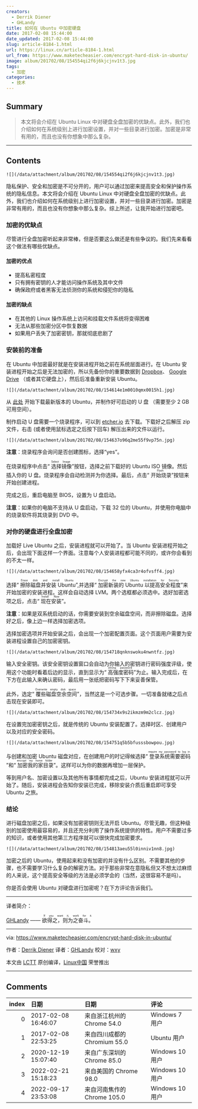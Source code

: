 ```yaml
---
creators:
  - Derrik Diener
  - GHLandy
title: 如何在 Ubuntu 中加密硬盘
date: 2017-02-08 15:44:00
date_updated: 2017-02-08 15:44:00
slug: article-8184-1.html
url: https://linux.cn/article-8184-1.html
url_from: https://www.maketecheasier.com/encrypt-hard-disk-in-ubuntu/
image: album/201702/08/154554qi2f6j6kjcjnv1t3.jpg
tags:
  - 加密
categories:
  - 技术
---
```


## Summary

> 本文将会介绍在 Ubuntu Linux 中对硬盘全盘加密的优缺点。此外，我们也介绍如何在系统级别上进行加密设置，并对一些目录进行加密。加密是非常有用的，而且也没有你想象中那么复杂。

***

<!-- more -->

## Contents

`![](/data/attachment/album/201702/08/154554qi2f6j6kjcjnv1t3.jpg)`

隐私保护、安全和加密是不可分开的，用户可以通过加密来提高安全和保护操作系统的隐私信息。本文将会介绍在 Ubuntu Linux 中对硬盘全盘加密的优缺点。此外，我们也介绍如何在系统级别上进行加密设置，并对一些目录进行加密。加密是非常有用的，而且也没有你想象中那么复杂。综上所述，让我开始进行加密吧。

### 加密的优缺点

尽管进行全盘加密听起来非常棒，但是否要这么做还是有些争议的。我们先来看看这个做法有哪些优缺点。

#### 加密的优点

* 提高私密程度
* 只有拥有密钥的人才能访问操作系统及其中文件
* 确保政府或者黑客无法侦测你的系统和侵犯你的隐私

#### 加密的缺点

* 在其他的 Linux 操作系统上访问和挂载文件系统将变得困难
* 无法从那些加密分区中恢复数据
* 如果用户丢失了加密密钥，那就彻底悲剧了

### 安装前的准备

在 Ubuntu 中加密最好就是在安装进程开始之前在系统层面进行。在 Ubuntu 安装进程开始之后是无法加密的，所以先备份你的重要数据到 [Dropbox](http://www.maketecheasier.com/tag/dropbox)、 [Google Drive](http://www.maketecheasier.com/tag/google-drive) （或者其它硬盘上），然后后准备重新安装 Ubuntu。

`![](/data/attachment/album/201702/08/154614e1m0010qmx0015h1.jpg)`

从 [此处](https://www.ubuntu.com/download/alternative-downloads) 开始下载最新版本的 Ubuntu，并制作好可启动的 U 盘 （需要至少 2 GB 可用空间）。

制作启动 U 盘需要一个烧录程序，可以到 [etcher.io](https://etcher.io/) 去下载。下载好之后解压 zip 文件，右击 (或者使用鼠标选定之后按下回车) 解压出来的文件以运行。

`![](/data/attachment/album/201702/08/154637o96q2me55f9vp75n.jpg)`

**注意**：烧录程序会询问是否创建图标，选择“yes”。

在烧录程序中点击“<ruby> 选择镜像 <rp>  （ </rp> <rt>  Select Image </rt> <rp>  ） </rp></ruby>”按钮，选择之前下载好的 Ubuntu ISO 镜像。然后插入你的 U 盘。烧录程序会自动检测并为你选择。最后，点击“<ruby> 开始烧录 <rp>  （ </rp> <rt>  Flash </rt> <rp>  ） </rp></ruby>”按钮来开始创建进程。

完成之后，重启电脑至 BIOS，设置为 U 盘启动。

**注意**：如果你的电脑不支持从 U 盘启动，下载 32 位的 Ubuntu，并使用你电脑中的烧录软件将其烧录到 DVD 中。

### 对你的硬盘进行全盘加密

加载好 Live Ubuntu 之后，安装进程就可以开始了。当 Ubuntu 安装进程开始之后，会出现下面这样一个界面。注意每个人安装进程都可能不同的，或许你会看到的不太一样。

`![](/data/attachment/album/201702/08/154658yfx4ca3r4ofvsff4.jpg)`

选择“<ruby> 擦除磁盘并安装 Ubuntu <rp>  （ </rp> <rt>  Erase disk and install Ubuntu </rt> <rp>  ） </rp></ruby>”,并选择“<ruby> 加密新装的 Ubuntu 以提高安全程度 <rp>  （ </rp> <rt>  Encrypt the new Ubuntu installation for Security </rt> <rp>  ） </rp></ruby>”来开始加密的安装进程。这样会自动选择 LVM。两个选框都必须选中。选好加密选项之后，点击“<ruby> 现在安装 <rp>  （ </rp> <rt>  Install Now </rt> <rp>  ） </rp></ruby>”。

**注意**：如果是双系统启动的话，你需要安装到空余磁盘空间，而非擦除磁盘。选择好之后，像上边一样选择加密选项。

选择加密选项并开始安装之后，会出现一个加密配置页面。这个页面用户需要为安装进程设置自己的加密密钥。

`![](/data/attachment/album/201702/08/154718qnknswoku4nwntfz.jpg)`

输入安全密钥。该安全密钥设置窗口会自动为你输入的密钥进行密码强度评级，使用这个功能时看着后边的显示，直到显示为“<ruby> 高强度密码 <rp>  （ </rp> <rt>  strong password </rt> <rp>  ） </rp></ruby>”为止。输入完成后，在下方在此输入来确认密码，最后用一张纸把密码写下下来妥善保管。

此外，选定“<ruby> 覆些磁盘空余空间 <rp>  （ </rp> <rt>  Overwrite empty disk space </rt> <rp>  ） </rp></ruby>”，当然这是一个可选步骤。一切准备就绪之后点击现在安装即可。

`![](/data/attachment/album/201702/08/154734x9s2ikmzm9m2clcz.jpg)`

在设置完加密密钥之后，就是传统的 Ubuntu 安装配置了。选择时区、创建用户以及对应的安全密码。

`![](/data/attachment/album/201702/08/154751q5b5bfusssbowpou.jpg)`

与创建和加密 Ubuntu 磁盘对应，在创建用户的时记得候选择“<ruby> 登录系统需要密码 <rp>  （ </rp> <rt>  require my password to log in </rt> <rp>  ） </rp></ruby>”和“<ruby> 加密我的家目录 <rp>  （ </rp> <rt>  encrypt my home folder </rt> <rp>  ） </rp></ruby>”。这样可以为你的数据再增加一层保护。

等到用户名、加密设置以及其他所有事情都完成之后，Ubuntu 安装进程就可以开始了。随后，安装进程会告知你安装已完成，移除安装介质后重启即可享受 Ubuntu 之旅。

### 结论

进行磁盘加密之后，如果没有加密密钥则无法开启 Ubuntu。尽管无趣，但这种级别的加密使用最容易的，并且还充分利用了操作系统提供的特性。用户不需要过多的知识，或者使用其他第三方程序就可以很快完成加密要求。

`![](/data/attachment/album/201702/08/154813aeu55l0inniv1nn8.jpg)`

加密之后的 Ubuntu，使用起来和没有加密的并没有什么区别。不需要其他的步骤，也不需要学习什么复杂的解密方法。对于那些非常在意隐私但又不想太过麻烦的人来说，这个提高安全等级的方法是必须学会的（当然，这很容易不是吗）。

你是否会使用 Ubuntu 对硬盘进行加密呢？在下方评论告诉我们。

---

译者简介：

[GHLandy](http://GHLandy.com) —— <ruby> 欲得之，则为之奋斗。 <rp>  （ </rp> <rt>  If you want it, work for it. </rt> <rp>  ） </rp></ruby>

---

via: <https://www.maketecheasier.com/encrypt-hard-disk-in-ubuntu/>

作者：[Derrik Diener](https://www.maketecheasier.com/author/derrikdiener/) 译者：[GHLandy](https://github.com/GHLandy) 校对：[wxy](https://github.com/wxy)

本文由 [LCTT](https://github.com/LCTT/TranslateProject) 原创编译，[Linux中国](https://linux.cn/) 荣誉推出

***

## Comments

|   index | 日期                | 日期                                        | 评论                                                        |
|--------:|:--------------------|:--------------------------------------------|:------------------------------------------------------------|
|       0 | 2017-02-08 16:46:07 | 来自浙江杭州的 Chrome 54.0|Windows 7 用户   | 写的很不错                                                  |
|       1 | 2017-02-08 22:53:25 | 来自四川成都的 Chromium 55.0|Ubuntu 用户    | 一般主目录加密就可以了。                                    |
|       2 | 2020-12-19 15:07:40 | 来自广东深圳的 Chrome 85.0|Windows 10 用户  | 将硬盘，拆卸下来。 插入另外一台宿主机作为数据盘是否正常访问 |
|       3 | 2022-02-21 15:18:23 | 来自美国的 Chrome 98.0|Windows 10 用户      | 如何设置加密密码的复杂度？                                  |
|       4 | 2022-09-17 23:53:08 | 来自河南焦作的 Chrome 105.0|Windows 10 用户 | 如何把加密的硬盘反加密呢                                    |
